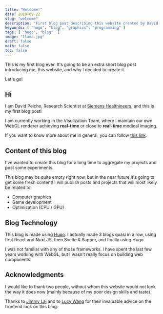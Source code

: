 ```yaml
---
title: "Welcome!"
date: 2019-09-22
slug: "welcome"
description: "First blog post describing this website created by David Peicho"
keywords: [ "hugo", "blog", "graphics", "programming" ]
tags: [ "hugo", "blog"  ]
image: "llama.jpg"
draft: false
math: false
toc: false
---
```


This is my first blog ever. It's going to be an extra short blog post introducing me, this website, and why I decided to create it.

Let's go!

<!--more-->

## Hi

I am David Peicho, Research Scientist at [Siemens Healthineers](https://www.siemens-healthineers.com),
and this is my first blog post!

I am currently working in the Visulization Team, where I maintain our own WebGL
renderer achieving **real-time** or close to **real-time** medical imaging.

If you want to know more about me in general, you can follow [this link](/about).

## Content of this blog

I've wanted to create this blog for a long time to aggregate my projects and
post some experiments.

This blog may be quite empty right now, but in the near future it's going to
get some fresh content! I will publish posts and projects that will most
likely be related to:

* Computer graphics
* Game development
* Optimization (CPU / GPU)

## Blog Technology

This blog is made using [Hugo](https://gohugo.io/). I actually made 3 blogs
quasi in a row, using first React and Nuxt.JS, then Svelte & Sapper, and
finally using Hugo.

I was not familiar with any of those frameworks. I have spent the last few years
working with WebGL, but I wasn't really focus on building web components.

## Acknowledgments

I would like to thank two people, without whom this website would not look the
way it does now (mainly because of my poor design skills and taste).

Thanks to [Jimmy Lai](https://github.com/feedthejim/) and to
[Lucy Wang](https://www.linkedin.com/in/lucyw1213/) for their invaluable advice
on the frontend look on this blog.
